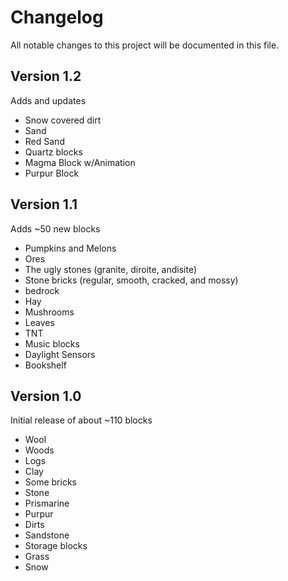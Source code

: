 # Changelog
All notable changes to this project will be documented in this file.

## Version 1.2
Adds and updates
* Snow covered dirt
* Sand 
* Red Sand
* Quartz blocks
* Magma Block w/Animation
* Purpur Block

## Version 1.1
Adds ~50 new blocks

* Pumpkins and Melons
* Ores
* The ugly stones (granite, diroite, andisite)
* Stone bricks (regular, smooth, cracked, and mossy)
* bedrock
* Hay
* Mushrooms
* Leaves
* TNT
* Music blocks
* Daylight Sensors
* Bookshelf

## Version 1.0
Initial release of about ~110 blocks

* Wool
* Woods
* Logs
* Clay
* Some bricks
* Stone
* Prismarine
* Purpur
* Dirts
* Sandstone
* Storage blocks
* Grass
* Snow
